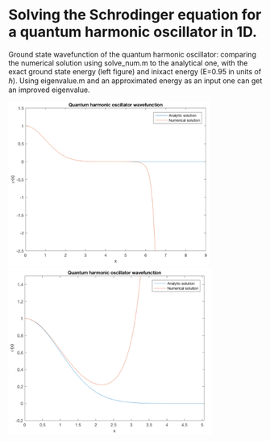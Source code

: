 # Solving the Schrodinger equation for a quantum harmonic oscillator in 1D.

Ground state wavefunction of the quantum harmonic oscillator: comparing the numerical solution using solve_num.m to the 
analytical one, with the exact ground state energy (left figure) and inixact energy (E=0.95 in units of ℏ). Using eigenvalue.m 
and an approximated energy as an input one can get an improved eigenvalue.

<p float="left">
<img src="images/ground_state.png" width = "400"> 
<img src="images/ground_state_inexact.png" width = "405">
</p>



